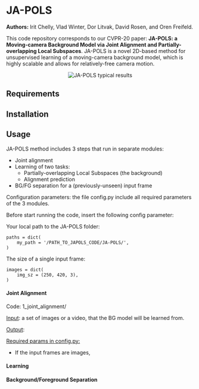 

# JA-POLS

**Authors:** Irit Chelly, Vlad Winter, Dor Litvak, David Rosen, and Oren Freifeld.

This code repository corresponds to our CVPR-20 paper: **JA-POLS: a Moving-camera Background Model via Joint Alignment and Partially-overlapping Local Subspaces**.
JA-POLS is a novel 2D-based method for unsupervised learning of a moving-camera background model, which is highly scalable and allows for relatively-free camera motion.
<br>
<p align="center">
<img src="https://drive.google.com/drive/folders/1fnME3gYM-WvwGps08tWT00ZT6VlWBxfz?ths=true" alt="JA-POLS typical results">
</p>

## Requirements

## Installation

## Usage
JA-POLS method includes 3 steps that run in separate modules:
- Joint alignment
- Learning of two tasks:
    - Partially-overlapping Local Subspaces (the background)
    - Alignment prediction
- BG/FG separation for a (previously-unseen) input frame 

Configuration parameters: the file config.py include all required parameters of the 3 modules.

Before start running the code, insert the following config parameter:

Your local path to the JA-POLS folder:
```
paths = dict(
    my_path = '/PATH_TO_JAPOLS_CODE/JA-POLS/',
)
```

The size of a single input frame:
```
images = dict(
    img_sz = (250, 420, 3),
)
```


#### Joint Alignment
Code: 1_joint_alignment/

<ins>Input</ins>: a set of images or a video, that the BG model will be learned from.

<ins>Output</ins>:

<ins>Required params in config.py:</ins>
- If the input frames are images, 


#### Learning

#### Background/Foreground Separation
